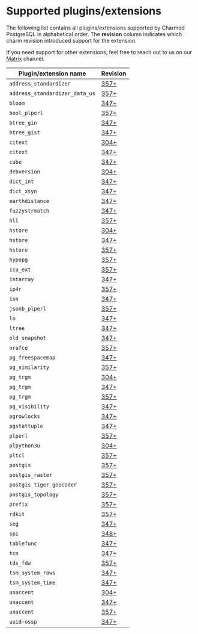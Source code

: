 # Supported plugins/extensions

The following list contains all plugins/extensions supported by Charmed PostgreSQL in alphabetical order. The **revision** column indicates which charm revision introduced support for the extension.

If you need support for other extensions, feel free to reach out to us on our [Matrix](https://matrix.to/#/#charmhub-data-platform:ubuntu.com) channel.

| Plugin/extension name          | Revision                                                                     |
|--------------------------------|------------------------------------------------------------------------------|
| `address_standardizer`         | [357+](https://github.com/canonical/postgresql-operator/releases/tag/rev357) |
| `address_standardizer_data_us` | [357+](https://github.com/canonical/postgresql-operator/releases/tag/rev357) |
| `bloom`                        | [347+](https://github.com/canonical/postgresql-operator/releases/tag/rev347) |
| `bool_plperl`                  | [357+](https://github.com/canonical/postgresql-operator/releases/tag/rev357) |
| `btree_gin`                    | [347+](https://github.com/canonical/postgresql-operator/releases/tag/rev347) |
| `btree_gist`                   | [347+](https://github.com/canonical/postgresql-operator/releases/tag/rev347) |
| `citext`                       | [304+](https://github.com/canonical/postgresql-operator/releases/tag/rev304) |
| `citext`                       | [347+](https://github.com/canonical/postgresql-operator/releases/tag/rev347) |
| `cube`                         | [347+](https://github.com/canonical/postgresql-operator/releases/tag/rev347) |
| `debversion`                   | [304+](https://github.com/canonical/postgresql-operator/releases/tag/rev304) |
| `dict_int`                     | [347+](https://github.com/canonical/postgresql-operator/releases/tag/rev347) |
| `dict_xsyn`                    | [347+](https://github.com/canonical/postgresql-operator/releases/tag/rev347) |
| `earthdistance`                | [347+](https://github.com/canonical/postgresql-operator/releases/tag/rev347) |
| `fuzzystrmatch`                | [347+](https://github.com/canonical/postgresql-operator/releases/tag/rev347) |
| `hll`                          | [357+](https://github.com/canonical/postgresql-operator/releases/tag/rev357) |
| `hstore`                       | [304+](https://github.com/canonical/postgresql-operator/releases/tag/rev304) |
| `hstore`                       | [347+](https://github.com/canonical/postgresql-operator/releases/tag/rev347) |
| `hstore`                       | [357+](https://github.com/canonical/postgresql-operator/releases/tag/rev357) |
| `hypopg`                       | [357+](https://github.com/canonical/postgresql-operator/releases/tag/rev357) |
| `icu_ext`                      | [357+](https://github.com/canonical/postgresql-operator/releases/tag/rev357) |
| `intarray`                     | [347+](https://github.com/canonical/postgresql-operator/releases/tag/rev347) |
| `ip4r`                         | [357+](https://github.com/canonical/postgresql-operator/releases/tag/rev357) |
| `isn`                          | [347+](https://github.com/canonical/postgresql-operator/releases/tag/rev347) |
| `jsonb_plperl`                 | [357+](https://github.com/canonical/postgresql-operator/releases/tag/rev357) |
| `lo`                           | [347+](https://github.com/canonical/postgresql-operator/releases/tag/rev347) |
| `ltree`                        | [347+](https://github.com/canonical/postgresql-operator/releases/tag/rev347) |
| `old_snapshot`                 | [347+](https://github.com/canonical/postgresql-operator/releases/tag/rev347) |
| `orafce`                       | [357+](https://github.com/canonical/postgresql-operator/releases/tag/rev357) |
| `pg_freespacemap`              | [347+](https://github.com/canonical/postgresql-operator/releases/tag/rev347) |
| `pg_similarity`                | [357+](https://github.com/canonical/postgresql-operator/releases/tag/rev357) |
| `pg_trgm`                      | [304+](https://github.com/canonical/postgresql-operator/releases/tag/rev304) |
| `pg_trgm`                      | [347+](https://github.com/canonical/postgresql-operator/releases/tag/rev347) |
| `pg_trgm`                      | [357+](https://github.com/canonical/postgresql-operator/releases/tag/rev357) |
| `pg_visibility`                | [347+](https://github.com/canonical/postgresql-operator/releases/tag/rev347) |
| `pgrowlocks`                   | [347+](https://github.com/canonical/postgresql-operator/releases/tag/rev347) |
| `pgstattuple`                  | [347+](https://github.com/canonical/postgresql-operator/releases/tag/rev347) |
| `plperl`                       | [357+](https://github.com/canonical/postgresql-operator/releases/tag/rev357) |
| `plpython3u`                   | [304+](https://github.com/canonical/postgresql-operator/releases/tag/rev304) |
| `pltcl`                        | [357+](https://github.com/canonical/postgresql-operator/releases/tag/rev357) |
| `postgis`                      | [357+](https://github.com/canonical/postgresql-operator/releases/tag/rev357) |
| `postgis_raster`               | [357+](https://github.com/canonical/postgresql-operator/releases/tag/rev357) |
| `postgis_tiger_geocoder`       | [357+](https://github.com/canonical/postgresql-operator/releases/tag/rev357) |
| `postgis_topology`             | [357+](https://github.com/canonical/postgresql-operator/releases/tag/rev357) |
| `prefix`                       | [357+](https://github.com/canonical/postgresql-operator/releases/tag/rev357) |
| `rdkit`                        | [357+](https://github.com/canonical/postgresql-operator/releases/tag/rev357) |
| `seg`                          | [347+](https://github.com/canonical/postgresql-operator/releases/tag/rev347) |
| `spi`                          | [348+](https://github.com/canonical/postgresql-operator/releases/tag/rev348) |
| `tablefunc`                    | [347+](https://github.com/canonical/postgresql-operator/releases/tag/rev347) |
| `tcn`                          | [347+](https://github.com/canonical/postgresql-operator/releases/tag/rev347) |
| `tds_fdw`                      | [357+](https://github.com/canonical/postgresql-operator/releases/tag/rev357) |
| `tsm_system_rows`              | [347+](https://github.com/canonical/postgresql-operator/releases/tag/rev347) |
| `tsm_system_time`              | [347+](https://github.com/canonical/postgresql-operator/releases/tag/rev347) |
| `unaccent`                     | [304+](https://github.com/canonical/postgresql-operator/releases/tag/rev304) |
| `unaccent`                     | [347+](https://github.com/canonical/postgresql-operator/releases/tag/rev347) |
| `unaccent`                     | [357+](https://github.com/canonical/postgresql-operator/releases/tag/rev357) |
| `uuid-ossp`                    | [347+](https://github.com/canonical/postgresql-operator/releases/tag/rev347) |